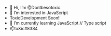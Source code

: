 - 👋 Hi, I’m @Dontbesotoxic 
- 👀 I’m interested in JavaScript 
- ToxicDevelopment Soon!
- 🌱 I’m currently learning JavaScript // Type script
- 📫toXic#8384

<!---
Dontbesotoxic/Dontbesotoxic is a ✨ special ✨ repository because its `README.md` (this file) appears on your GitHub profile.
You can click the Preview link to take a look at your changes.
--->
